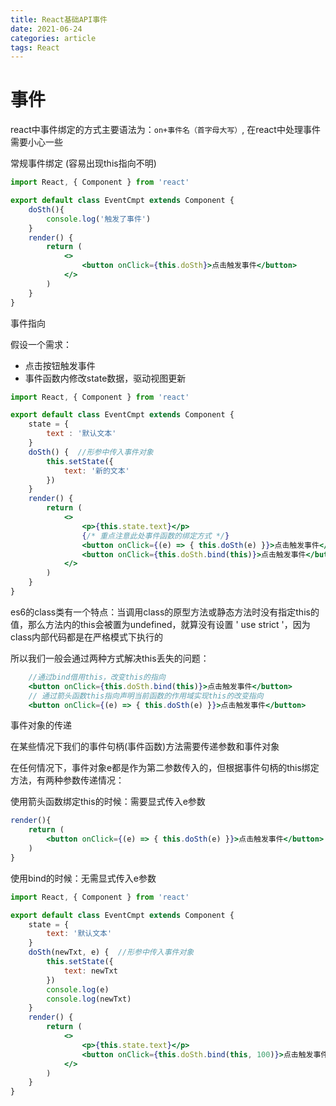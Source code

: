 ```yaml
---
title: React基础API事件
date: 2021-06-24
categories: article
tags: React
---
```

# 事件

react中事件绑定的方式主要语法为：`on+事件名（首字母大写）`, 在react中处理事件需要小心一些

常规事件绑定
(容易出现this指向不明)

```jsx
import React, { Component } from 'react'

export default class EventCmpt extends Component {
    doSth(){
        console.log('触发了事件')
    }
    render() {
        return (
            <>
                <button onClick={this.doSth}>点击触发事件</button>
            </>
        )
    }
}
```
事件指向

假设一个需求：

- 点击按钮触发事件
- 事件函数内修改state数据，驱动视图更新

```jsx
import React, { Component } from 'react'

export default class EventCmpt extends Component {
    state = {
        text : '默认文本'
    }
    doSth() {  //形参中传入事件对象
        this.setState({
            text: '新的文本'
        })
    }
    render() {
        return (
            <>
                <p>{this.state.text}</p>
            	{/* 重点注意此处事件函数的绑定方式 */}
                <button onClick={(e) => { this.doSth(e) }}>点击触发事件</button>
            	<button onClick={this.doSth.bind(this)}>点击触发事件</button>
            </>
        )
    }
}
```
es6的class类有一个特点：当调用class的原型方法或静态方法时没有指定this的值，那么方法内的this会被置为undefined，就算没有设置 ' use strict '，因为class内部代码都是在严格模式下执行的

所以我们一般会通过两种方式解决this丢失的问题：

```jsx
    //通过bind借用this，改变this的指向 
	<button onClick={this.doSth.bind(this)}>点击触发事件</button>
    // 通过箭头函数this指向声明当前函数的作用域实现this的改变指向
    <button onClick={(e) => { this.doSth(e) }}>点击触发事件</button>
```
事件对象的传递

在某些情况下我们的事件句柄(事件函数)方法需要传递参数和事件对象

在任何情况下，事件对象e都是作为第二参数传入的，但根据事件句柄的this绑定方法，有两种参数传递情况：

使用箭头函数绑定this的时候：需要显式传入e参数
```jsx
render(){
    return (
    	<button onClick={(e) => { this.doSth(e) }}>点击触发事件</button>
    )
}
```

使用bind的时候：无需显式传入e参数
```jsx
import React, { Component } from 'react'

export default class EventCmpt extends Component {
    state = {
        text: '默认文本'
    }
    doSth(newTxt, e) {  //形参中传入事件对象
        this.setState({
            text: newTxt
        })
        console.log(e)
        console.log(newTxt)
    }
    render() {
        return (
            <>
                <p>{this.state.text}</p>
                <button onClick={this.doSth.bind(this, 100)}>点击触发事件</button>
            </>
        )
    }
}
```